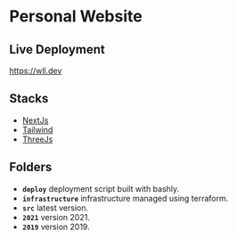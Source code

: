 # Personal Website

## Live Deployment
https://wll.dev

## Stacks
- [NextJs](https://github.com/vercel/next.js)
- [Tailwind](https://github.com/tailwindlabs/tailwindcss)
- [ThreeJs](https://github.com/mrdoob/three.js/)

## Folders
- **`deploy`** deployment script built with bashly.
- **`infrastructure`** infrastructure managed using terraform.
- **`src`** latest version.
- **`2021`** version 2021.
- **`2019`** version 2019.